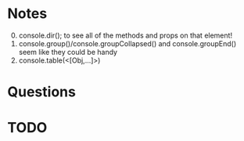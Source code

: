 # Notes

0. console.dir(<DOM element>); to see all of the methods and props on that element!
0. console.group(<str name>)/console.groupCollapsed(<str name>) and console.groupEnd(<str name>) seem like they could be handy
0. console.table(<[Obj,...]>)

# Questions 

# TODO
